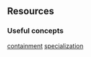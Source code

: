## Resources


### Useful concepts
[containment](https://reactjs.org/docs/composition-vs-inheritance.html#containment)
[specialization](https://reactjs.org/docs/composition-vs-inheritance.html#specialization)


